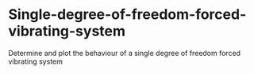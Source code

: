 # Single-degree-of-freedom-forced-vibrating-system
Determine and plot the behaviour of a single degree of freedom forced vibrating system
